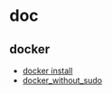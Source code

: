 # doc
## docker
* [docker install](./docker/docker_install.md)
* [docker_without_sudo](./docker/docker_without_sudo.md)


